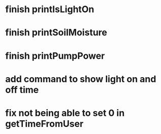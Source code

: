 # finish printIsLightOn
# finish printSoilMoisture
# finish printPumpPower
# add command to show light on and off time
# fix not being able to set 0 in getTimeFromUser
